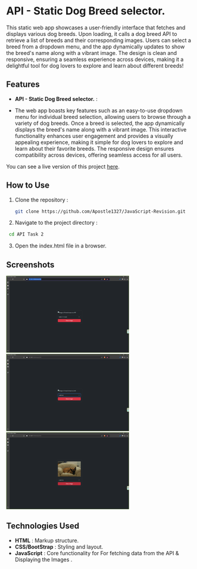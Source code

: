 # API - Static Dog Breed selector.

This static web app showcases a user-friendly interface that fetches and displays various dog breeds. Upon loading, it calls a dog breed API to retrieve a list of breeds and their corresponding images. Users can select a breed from a dropdown menu, and the app dynamically updates to show the breed's name along with a vibrant image. The design is clean and responsive, ensuring a seamless experience across devices, making it a delightful tool for dog lovers to explore and learn about different breeds!

## Features

- **API - Static Dog Breed selector.** :

- The web app boasts key features such as an easy-to-use dropdown menu for individual breed selection, allowing users to browse through a variety of dog breeds. Once a breed is selected, the app dynamically displays the breed's name along with a vibrant image. This interactive functionality enhances user engagement and provides a visually appealing experience, making it simple for dog lovers to explore and learn about their favorite breeds. The responsive design ensures compatibility across devices, offering seamless access for all users.

You can see a live version of this project [here]("https://github.com/Apostle1327/JavaScript-Revision/tree/master/PR%2013.1%20-%20API%20Task%202").

## How to Use

1. Clone the repository :

   ```bash
   git clone https://github.com/Apostle1327/JavaScript-Revision.git

   ```

2. Navigate to the project directory :

```bash
 cd API Task 2
```

3. Open the index.html file in a browser.

## Screenshots

<img width="330" alt="Countdown - 1" src="Assets/Images/API Task 2 - 1.png">
<img width="330" alt="Countdown - 1" src="Assets/Images/API Task 2 - 2.png">
<img width="330" alt="Countdown - 1" src="Assets/Images/API Task 2 - 3.png">

## Technologies Used

- **HTML** : Markup structure.
- **CSS/BootStrap** : Styling and layout.
- **JavaScript** : Core functionality for For fetching data from the API & Displaying the Images .
